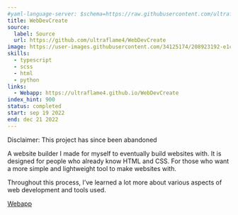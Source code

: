 ```yaml
---
#yaml-language-server: $schema=https://raw.githubusercontent.com/ultraflame4/ultraflame4.github.io/v6-dev/public/schema-attributes.json
title: WebDevCreate
source:
  label: Source
  url: https://github.com/ultraflame4/WebDevCreate
image: https://user-images.githubusercontent.com/34125174/208923192-e1c40736-54e0-46a4-895f-8b0a30bd89bc.png
skills:
  - typescript
  - scss
  - html
  - python
links:
  - Webapp: https://ultraflame4.github.io/WebDevCreate
index_hint: 900
status: completed
start: sep 19 2022
end: dec 21 2022
---
```

Disclaimer: This project has since been abandoned


A website builder I made for myself to eventually build websites with.
It is designed for people who already know HTML and CSS.
For those who want a more simple and lightweight tool to make websites with.


Throughout this process, I’ve learned a lot more about various aspects of web development and tools used.


[Webapp](https://ultraflame4.github.io/WebDevCreate)